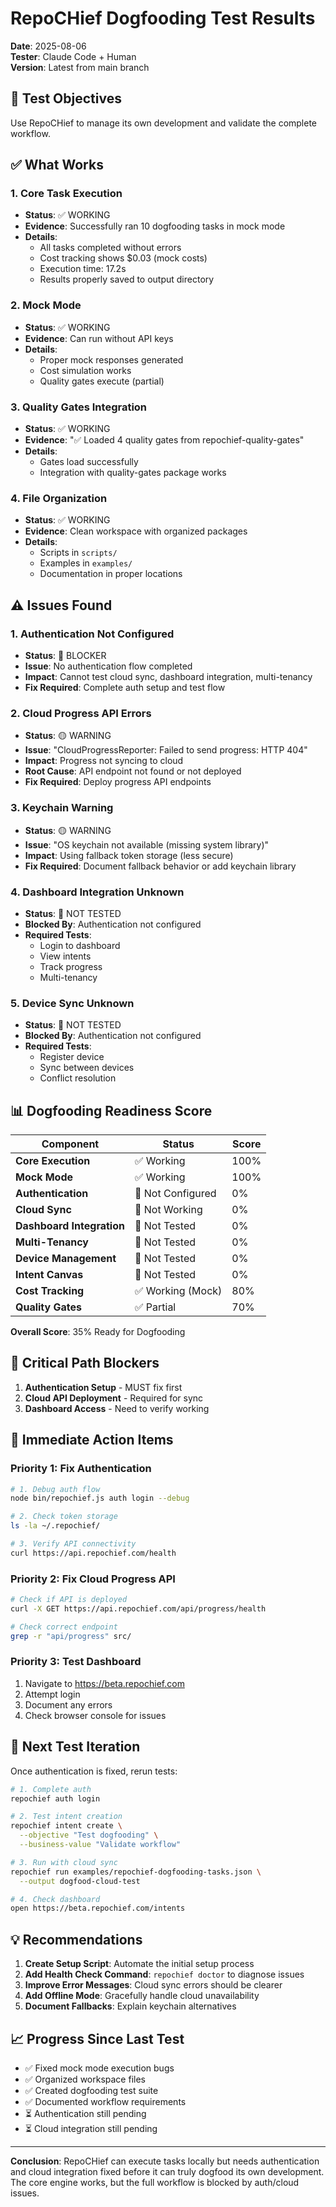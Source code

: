 # RepoCHief Dogfooding Test Results
**Date**: 2025-08-06  
**Tester**: Claude Code + Human  
**Version**: Latest from main branch

## 🎯 Test Objectives
Use RepoCHief to manage its own development and validate the complete workflow.

## ✅ What Works

### 1. Core Task Execution
- **Status**: ✅ WORKING
- **Evidence**: Successfully ran 10 dogfooding tasks in mock mode
- **Details**: 
  - All tasks completed without errors
  - Cost tracking shows $0.03 (mock costs)
  - Execution time: 17.2s
  - Results properly saved to output directory

### 2. Mock Mode
- **Status**: ✅ WORKING
- **Evidence**: Can run without API keys
- **Details**:
  - Proper mock responses generated
  - Cost simulation works
  - Quality gates execute (partial)

### 3. Quality Gates Integration
- **Status**: ✅ WORKING
- **Evidence**: "✅ Loaded 4 quality gates from repochief-quality-gates"
- **Details**: 
  - Gates load successfully
  - Integration with quality-gates package works

### 4. File Organization
- **Status**: ✅ WORKING
- **Evidence**: Clean workspace with organized packages
- **Details**:
  - Scripts in `scripts/`
  - Examples in `examples/`
  - Documentation in proper locations

## ⚠️ Issues Found

### 1. Authentication Not Configured
- **Status**: 🔴 BLOCKER
- **Issue**: No authentication flow completed
- **Impact**: Cannot test cloud sync, dashboard integration, multi-tenancy
- **Fix Required**: Complete auth setup and test flow

### 2. Cloud Progress API Errors
- **Status**: 🟡 WARNING
- **Issue**: "CloudProgressReporter: Failed to send progress: HTTP 404"
- **Impact**: Progress not syncing to cloud
- **Root Cause**: API endpoint not found or not deployed
- **Fix Required**: Deploy progress API endpoints

### 3. Keychain Warning
- **Status**: 🟡 WARNING
- **Issue**: "OS keychain not available (missing system library)"
- **Impact**: Using fallback token storage (less secure)
- **Fix Required**: Document fallback behavior or add keychain library

### 4. Dashboard Integration Unknown
- **Status**: 🔴 NOT TESTED
- **Blocked By**: Authentication not configured
- **Required Tests**:
  - Login to dashboard
  - View intents
  - Track progress
  - Multi-tenancy

### 5. Device Sync Unknown
- **Status**: 🔴 NOT TESTED
- **Blocked By**: Authentication not configured
- **Required Tests**:
  - Register device
  - Sync between devices
  - Conflict resolution

## 📊 Dogfooding Readiness Score

| Component | Status | Score |
|-----------|--------|-------|
| **Core Execution** | ✅ Working | 100% |
| **Mock Mode** | ✅ Working | 100% |
| **Authentication** | 🔴 Not Configured | 0% |
| **Cloud Sync** | 🔴 Not Working | 0% |
| **Dashboard Integration** | 🔴 Not Tested | 0% |
| **Multi-Tenancy** | 🔴 Not Tested | 0% |
| **Device Management** | 🔴 Not Tested | 0% |
| **Intent Canvas** | 🔴 Not Tested | 0% |
| **Cost Tracking** | ✅ Working (Mock) | 80% |
| **Quality Gates** | ✅ Partial | 70% |

**Overall Score**: 35% Ready for Dogfooding

## 🚨 Critical Path Blockers

1. **Authentication Setup** - MUST fix first
2. **Cloud API Deployment** - Required for sync
3. **Dashboard Access** - Need to verify working

## 📝 Immediate Action Items

### Priority 1: Fix Authentication
```bash
# 1. Debug auth flow
node bin/repochief.js auth login --debug

# 2. Check token storage
ls -la ~/.repochief/

# 3. Verify API connectivity
curl https://api.repochief.com/health
```

### Priority 2: Fix Cloud Progress API
```bash
# Check if API is deployed
curl -X GET https://api.repochief.com/api/progress/health

# Check correct endpoint
grep -r "api/progress" src/
```

### Priority 3: Test Dashboard
1. Navigate to https://beta.repochief.com
2. Attempt login
3. Document any errors
4. Check browser console for issues

## 🔄 Next Test Iteration

Once authentication is fixed, rerun tests:

```bash
# 1. Complete auth
repochief auth login

# 2. Test intent creation
repochief intent create \
  --objective "Test dogfooding" \
  --business-value "Validate workflow"

# 3. Run with cloud sync
repochief run examples/repochief-dogfooding-tasks.json \
  --output dogfood-cloud-test

# 4. Check dashboard
open https://beta.repochief.com/intents
```

## 💡 Recommendations

1. **Create Setup Script**: Automate the initial setup process
2. **Add Health Check Command**: `repochief doctor` to diagnose issues
3. **Improve Error Messages**: Cloud sync errors should be clearer
4. **Add Offline Mode**: Gracefully handle cloud unavailability
5. **Document Fallbacks**: Explain keychain alternatives

## 📈 Progress Since Last Test

- ✅ Fixed mock mode execution bugs
- ✅ Organized workspace files
- ✅ Created dogfooding test suite
- ✅ Documented workflow requirements
- ⏳ Authentication still pending
- ⏳ Cloud integration still pending

---

**Conclusion**: RepoCHief can execute tasks locally but needs authentication and cloud integration fixed before it can truly dogfood its own development. The core engine works, but the full workflow is blocked by auth/cloud issues.